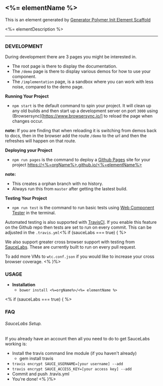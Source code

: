 ## <%= elementName %>

This is an element generated by [Generator Polymer Init Element Scaffold](https://github.com/photoshelter/generator-polymer-init-element-scaffold)

<%= elementDescription %>

---

### DEVELOPMENT

During development there are 3 pages you might be interested in.
 - The root page is there to display the documentation.
 - The `/demo` page is there to display various demos for how to use your component.
 - The `/implementation` page, is a sandbox where you can work with less noise, compared to the demo page.

**Running Your Project**

 - `npm start` is the default command to spin your project. It will clean up any old builds
 and then start up a development server on port `3000`  using (Browsersync)[https://www.browsersync.io/] to reload the page when changes occur.

**note:** If you are finding that when reloading it is switching from demos back to docs, then in the browser add the route `/demo` to the url and then the refreshes will happen on that route.

**Deploying your Project**

- `npm run pages` is the command to deploy a [Github Pages](https://pages.github.com/) site for your project [https://<%=orgName%>.github.io/<%=elementName%>](https://<%=orgName%>.github.io/<%=elementName%>)

**note:**
  - This creates a orphan branch with no history.
  - Always run this from `master` after getting the lastest build.

**Testing Your Project**

- `npm run test` is the command to run basic tests using [Web Component Tester](https://github.com/Polymer/web-component-tester) in the terminal.

Automated testing is also supported with [TravisCI](https://travis-ci.org/getting_started). If you enable this feature on the Github repo then tests are set to run on every commit. This can be adjusted in the `.travis.yml`<% if (sauceLabs === true) { %>

We also support greater cross browser support with testing from [SauceLabs](https://saucelabs.com/). These are currently built to run on every pull request.

To add more VMs to `wtc.conf.json` if you would like to increase your cross browser coverage.
<% }%>


### USAGE

- **Installation**
  - `bower install <%=orgName%>/<%= elementName %>`

<% if (sauceLabs === true) { %>
### FAQ

###### SauceLabs Setup.
If you already have an account then all you need to do to get SauceLabs working is:
- Install the travis command line module (if you haven't already)
    - gem install travis
- `travis encrypt SAUCE_USERNAME=[your username] --add`
- `travis encrypt SAUCE_ACCESS_KEY=[your access key] --add`
- Commit and push .travis.yml
- You're done!
<% }%>
